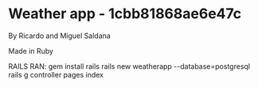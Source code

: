 # Weather app - 1cbb81868ae6e47c


By Ricardo and Miguel Saldana

Made in Ruby


RAILS RAN:
gem install rails
rails new weatherapp --database=postgresql
rails g controller pages index